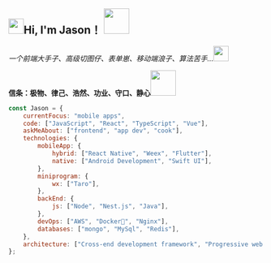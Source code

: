 <h2><img src="https://emojis.slackmojis.com/emojis/images/1531849430/4246/blob-sunglasses.gif?1531849430" width="30"/>Hi, I'm Jason！
<img src="https://media.giphy.com/media/12oufCB0MyZ1Go/giphy.gif" width="50"></h2>
<p><em>一个前端大手子、高级切图仔、表单崽、移动端浪子、算法苦手…</em><img src="https://media.giphy.com/media/WUlplcMpOCEmTGBtBW/giphy.gif" width="30"></p>
<p><b>信条：极物、律己、浩然、功业、守口、静心</b><img src="https://media.giphy.com/media/VgCDAzcKvsR6OM0uWg/giphy.gif" width="50"></p>



```javascript
const Jason = {
    currentFocus: "mobile apps",
    code: ["JavaScript", "React", "TypeScript", "Vue"],
    askMeAbout: ["frontend", "app dev", "cook"],
    technologies: {
        mobileApp: {
            hybrid: ["React Native", "Weex", "Flutter"],
            native: ["Android Development", "Swift UI"],
        },
        miniprogram: {
            wx: ["Taro"],
        },
        backEnd: {
            js: ["Node", "Nest.js", "Java"],
        },
        devOps: ["AWS", "Docker🐳", "Nginx"],
        databases: ["mongo", "MySql", "Redis"],
    },
    architecture: ["Cross-end development framework", "Progressive web applications", "Single page applications"],
};
```

